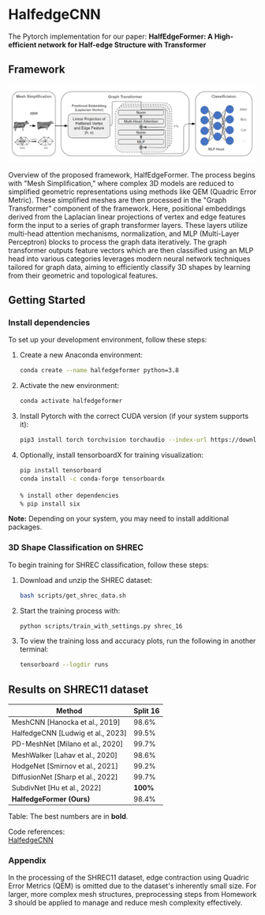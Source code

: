 # HalfedgeCNN

The Pytorch implementation for our paper: **HalfEdgeFormer: A High-efficient network for Half-edge Structure with Transformer**

## Framework

<p align="center">
  <img width="750" src="https://github.com/AlvinHan123/HalfedgeFormer/blob/main/framework.png"> 
</p>

Overview of the proposed framework, HalfEdgeFormer. The process begins with "Mesh Simplification," where complex 3D models are reduced to simplified geometric representations using methods like QEM (Quadric Error Metric). These simplified meshes are then processed in the "Graph Transformer" component of the framework. Here, positional embeddings derived from the Laplacian linear projections of vertex and edge features form the input to a series of graph transformer layers. These layers utilize multi-head attention mechanisms, normalization, and MLP (Multi-Layer Perceptron) blocks to process the graph data iteratively. The graph transformer outputs feature vectors which are then classified using an MLP head into various categories leverages modern neural network techniques tailored for graph data, aiming to efficiently classify 3D shapes by learning from their geometric and topological features.

## Getting Started

### Install dependencies
To set up your development environment, follow these steps:

1. Create a new Anaconda environment:
    ```bash
    conda create --name halfedgeformer python=3.8
    ```
2. Activate the new environment:
    ```bash
    conda activate halfedgeformer    
    ```
3. Install Pytorch with the correct CUDA version (if your system supports it):
    ```bash
    pip3 install torch torchvision torchaudio --index-url https://download.pytorch.org/whl/cu118
    ```
4. Optionally, install tensorboardX for training visualization:
    ```bash
    pip install tensorboard
    conda install -c conda-forge tensorboardx

    % install other dependencies
    % pip install six 
    ```

**Note:** Depending on your system, you may need to install additional packages.

### 3D Shape Classification on SHREC

To begin training for SHREC classification, follow these steps:

1. Download and unzip the SHREC dataset:
    ```bash
    bash scripts/get_shrec_data.sh
    ```
2. Start the training process with:
    ```bash
    python scripts/train_with_settings.py shrec_16  
    ```
3. To view the training loss and accuracy plots, run the following in another terminal:
    ```bash
    tensorboard --logdir runs
    ```

## Results on SHREC11 dataset
| Method                           | Split 16  |
|----------------------------------|-----------|
| MeshCNN [Hanocka et al., 2019]   | 98.6%     |
| HalfedgeCNN [Ludwig et al., 2023]| 99.5%     |
| PD-MeshNet [Milano et al., 2020] | 99.7%     |
| MeshWalker [Lahav et al., 2020]  | 98.6%     |
| HodgeNet [Smirnov et al., 2021]  | 99.2%     |
| DiffusionNet [Sharp et al., 2022]| 99.7%     |
| SubdivNet [Hu et al., 2022]      | **100%**  |
| **HalfedgeFormer (Ours)**        | 98.4%     |

Table: The best numbers are in **bold**.

Code references: \
[HalfedgeCNN](https://graphics.cs.uos.de/)


### Appendix
In the processing of the SHREC11 dataset, edge contraction using Quadric Error Metrics (QEM) is omitted due to the dataset's inherently small size. For larger, more complex mesh structures, preprocessing steps from Homework 3 should be applied to manage and reduce mesh complexity effectively.
